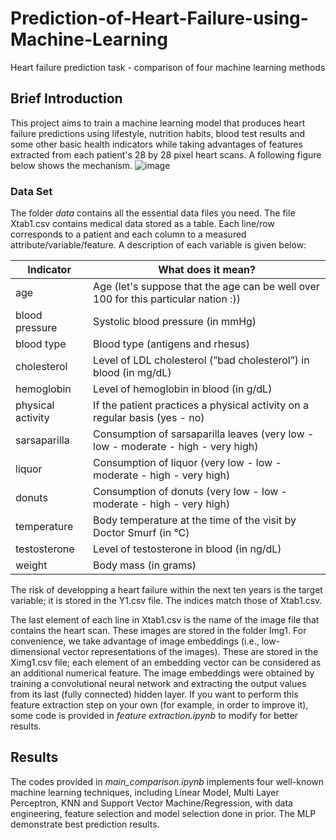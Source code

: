 # Prediction-of-Heart-Failure-using-Machine-Learning
Heart failure prediction task - comparison of four machine learning methods

## Brief Introduction
This project aims to train a machine learning model that produces heart failure predictions using lifestyle, nutrition
habits, blood test results and some other basic health indicators while taking advantages of features extracted from each patient's 28 by 28 pixel heart scans. A following figure below shows the mechanism.
![image](https://github.com/SupermanCaozh/Prediction-of-Heart-Failure-using-Machine-Learning/assets/96049887/8090326a-3310-4723-b171-f74884b4fdf9)

### Data Set
The folder *data* contains all the essential data files you need. The file Xtab1.csv contains medical data stored as a table. Each line/row corresponds to a patient and each column to a measured attribute/variable/feature. A description of each variable is given below:

| Indicator | What does it mean? |
| --------- | ------------------ |
| age | Age (let's suppose that the age can be well over 100 for this particular nation :))|
| blood pressure | Systolic blood pressure (in mmHg)|
| blood type | Blood type (antigens and rhesus)|
| cholesterol | Level of LDL cholesterol (”bad cholesterol”) in blood (in mg/dL)|
| hemoglobin | Level of hemoglobin in blood (in g/dL)|
| physical activity | If the patient practices a physical activity on a regular basis (yes - no)|
| sarsaparilla | Consumption of sarsaparilla leaves (very low - low - moderate - high - very high)|
| liquor | Consumption of liquor (very low - low - moderate - high - very high)|
| donuts | Consumption of donuts (very low - low - moderate - high - very high)|
| temperature | Body temperature at the time of the visit by Doctor Smurf (in °C)|
| testosterone | Level of testosterone in blood (in ng/dL)|
| weight | Body mass (in grams)|

The risk of developping a heart failure within the next ten years is the target variable; it is stored
in the Y1.csv file. The indices match those of Xtab1.csv.

The last element of each line in Xtab1.csv is the name of the image file that contains the heart scan. These images are stored in the folder Img1. For convenience, we take advantage of image embeddings (i.e., low-dimensional vector representations of the images). These are stored in the Ximg1.csv file; each element of an embedding vector can be considered as an additional numerical feature. The image embeddings were obtained by training a convolutional neural network and extracting the output values from its last (fully connected) hidden layer. If you want to perform this feature extraction step on your own (for example, in order to improve it), some code is provided in *feature extraction.ipynb* to modify for better results. 

## Results
The codes provided in *main_comparison.ipynb* implements four well-known machine learning techniques, including Linear Model, Multi Layer Perceptron, KNN and Support Vector Machine/Regression, with data engineering, feature selection and model selection done in prior. The MLP demonstrate best prediction results.
